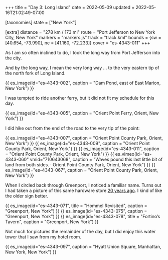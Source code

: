 +++
title = "Day 3: Long Island"
date = 2022-05-09
updated = 2022-05-16T21:02:49-07:00

[taxonomies]
state = ["New York"]

[extra]
distance = "278 km / 173 mi"
route = "Port Jefferson to New York City, New York"
markers = "markers.js"
track = "track.kml"
bounds = {sw = [40.654, -73.990], ne = [41.160, -72.233]}
cover = "es-4343-011"
+++

As I am so often inclined to do, I took the long way from Port Jefferson into the city.

<!-- more -->

And by the long way, I mean the very long way ... to the very eastern tip of the north fork of Long Island.

{{ es_image(id="es-4343-002", caption = "Dam Pond, east of East Marion, New York") }}

I was tempted to ride another ferry, but it did not fit my schedule for this day.

{{ es_image(id="es-4343-005", caption = "Orient Point Ferry, Orient, New York") }}

I did hike out from the end of the road to the very tip of the point:

{{ es_image(id="es-4343-007", caption = "Orient Point County Park, Orient, New York") }}
{{ es_image(id="es-4343-009", caption = "Orient Point County Park, Orient, New York") }}
{{ es_image(id="es-4343-011", caption = "Orient Point County Park, Orient, New York") }}
{{ es_vimeo(id="es-4343-060" vmid="710643068", caption = "Waves pound this last little bit of land from both sides. · Orient Point County Park, Orient, New York") }}
{{ es_image(id="es-4343-067", caption = "Orient Point County Park, Orient, New York") }}

When I circled back through Greenport, I noticed a familiar name. Turns out I had taken a picture of this same hardware store [20 years ago](/2002/02-23-long-island/). I kind of like the older sign better.

{{ es_image(id="es-4343-071", title = "Hommel Revisited", caption = "Greenport, New York") }}
{{ es_image(id="es-4343-075", caption = "Greenport, New York") }}
{{ es_image(id="es-4343-078", title = "Fortino’s Tavern", caption = "Greenport, New York") }}

Not much for pictures the remainder of the day, but I did enjoy this water tower that I saw from my hotel room.

{{ es_image(id="es-4343-097", caption = "Hyatt Union Square, Manhattan, New York, New York") }}
